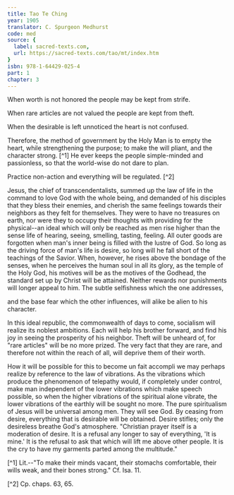```yaml
---
title: Tao Te Ching
year: 1905
translator: C. Spurgeon Medhurst
code: med
source: {
  label: sacred-texts.com,
  url: https://sacred-texts.com/tao/mt/index.htm
}
isbn: 978-1-64429-025-4
part: 1
chapter: 3
---
```

When worth is not honored the people may be kept from strife.

When rare articles are not valued the people are kept from theft.

When the desirable is left unnoticed the heart is not confused.

Therefore, the method of government by the Holy Man is to empty the heart, while strengthening the purpose; to make the will pliant, and the character strong. [^1] He ever keeps the people simple-minded and passionless, so that the world-wise do not dare to plan.

Practice non-action and everything will be regulated. [^2]

Jesus, the chief of transcendentalists, summed up the law of life in the command to love God with the whole being, and demanded of his disciples that they bless their enemies, and cherish the same feelings towards their neighbors as they felt for themselves. They were to have no treasures on earth, nor were they to occupy their thoughts with providing for the physical--an ideal which will only be reached as men rise higher than the sense life of hearing, seeing, smelling, tasting, feeling. All outer goods are forgotten when man's inner being is filled with the lustre of God. So long as the driving force of man's life is desire, so long will he fall short of the teachings of the Savior. When, however, he rises above the bondage of the senses, when he perceives the human soul in all its glory, as the temple of the Holy God, his motives will be as the motives of the Godhead, the standard set up by Christ will be attained. Neither rewards nor punishments will longer appeal to him. The subtle selfishness which the one addresses,

and the base fear which the other influences, will alike be alien to his character.

In this ideal republic, the commonwealth of days to come, socialism will realize its noblest ambitions. Each will help his brother forward, and find his joy in seeing the prosperity of his neighbor. Theft will be unheard of, for "rare articles" will be no more prized. The very fact that they are rare, and therefore not within the reach of all, will deprive them of their worth.

How it will be possible for this to become un fait accompli we may perhaps realize by reference to the law of vibrations. As the vibrations which produce the phenomenon of telepathy would, if completely under control, make man independent of the lower vibrations which make speech possible, so when the higher vibrations of the spiritual alone vibrate, the lower vibrations of the earthly will be sought no more. The pure spiritualism of Jesus will be universal among men. They will see God. By ceasing from desire, everything that is desirable will be obtained. Desire stifles; only the desireless breathe God's atmosphere. "Christian prayer itself is a moderation of desire. It is a refusal any longer to say of everything, 'It is mine.' It is the refusal to ask that which will lift me above other people. It is the cry to have my garments parted among the multitude."



[^1] Lit.--"To make their minds vacant, their stomachs comfortable, their wills weak, and their bones strong." Cf. Isa. 11.

[^2] Cp. chaps. 63, 65.